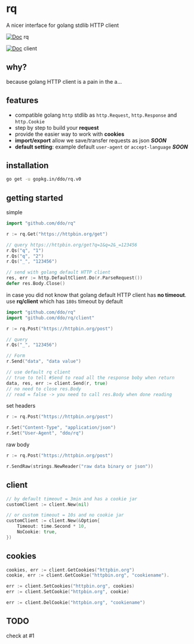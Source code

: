# rq
A nicer interface for golang stdlib HTTP client

[![Doc][godoc-img]][godoc-url] rq

[![Doc][godoc-img]][godoc-client-url] client

[godoc-img]: https://img.shields.io/badge/godoc-Reference-brightgreen.svg?style=flat-square
[godoc-url]: https://godoc.org/gopkg.in/ddo/rq.v0
[godoc-client-url]: https://godoc.org/gopkg.in/ddo/rq.v0/client

## why?
because golang HTTP client is a pain in the a...

## features

* compatible golang ``http`` stdlib as ``http.Request``, ``http.Response`` and ``http.Cookie``
* step by step to build your **request**
* provide the easier way to work with **cookies**
* **import/export** allow we save/transfer requests as json ***SOON***
* **default setting**: example default ``user-agent`` or ``accept-language`` ***SOON***

## installation

```sh
go get -u gopkg.in/ddo/rq.v0
```

## getting started

simple

```go
import "github.com/ddo/rq"

r := rq.Get("https://httpbin.org/get")

// query https://httpbin.org/get?q=1&q=2&_=123456
r.Qs("q", "1")
r.Qs("q", "2")
r.Qs("_", "123456")

// send with golang default HTTP client
res, err := http.DefaultClient.Do(r.ParseRequest())
defer res.Body.Close()
```

in case you did not know that golang default HTTP client has **no timeout**.
use **rq/client** which has ``180s`` timeout by default

```go
import "github.com/ddo/rq"
import "github.com/ddo/rq/client"

r := rq.Post("https://httpbin.org/post")

// query
r.Qs("_", "123456")

// Form
r.Send("data", "data value")

// use default rq client
// true to tell #Send to read all the response boby when return
data, res, err := client.Send(r, true)
// no need to close res.Body
// read = false -> you need to call res.Body when done reading
```

set headers

```go
r := rq.Post("https://httpbin.org/post")

r.Set("Content-Type", "application/json")
r.Set("User-Agent", "ddo/rq")
```

raw body

```go
r := rq.Post("https://httpbin.org/post")

r.SendRaw(strings.NewReader("raw data binary or json"))
```

## client

```go
// by default timeout = 3min and has a cookie jar
customClient := client.New(nil)

// or custom timeout = 10s and no cookie jar
customClient := client.New(&Option{
    Timeout: time.Second * 10,
    NoCookie: true,
})
```

## cookies

```go
cookies, err := client.GetCookies("httpbin.org")
cookie, err := client.GetCookie("httpbin.org", "cookiename").

err := client.SetCookies("httpbin.org", cookies)
err := client.SetCookie("httpbin.org", cookie)

err := client.DelCookie("httpbin.org", "cookiename")
```

## TODO

check at #1